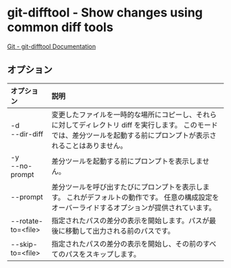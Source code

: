 # git-difftool - Show changes using common diff tools

[Git - git-difftool Documentation](https://git-scm.com/docs/git-difftool)

## オプション

|オプション|説明|
|:--|:--|
|-d<br>--dir-diff|変更したファイルを一時的な場所にコピーし、それらに対してディレクトリ diff を実行します。 このモードでは、差分ツールを起動する前にプロンプトが表示されることはありません。|
|-y<br>--no-prompt|差分ツールを起動する前にプロンプトを表示しません。|
|--prompt|差分ツールを呼び出すたびにプロンプトを表示します。 これがデフォルトの動作です。 任意の構成設定をオーバーライドするオプションが提供されています。|
|--rotate-to=\<file>|指定されたパスの差分の表示を開始します。パスが最後に移動して出力される前のパスです。|
|--skip-to=\<file>|指定されたパスの差分の表示を開始し、その前のすべてのパスをスキップします。|
